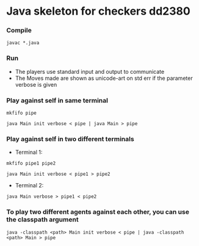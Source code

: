 # Java skeleton for checkers dd2380

### Compile
`javac *.java`

### Run
- The players use standard input and output to communicate
- The Moves made are shown as unicode-art on std err if the parameter verbose is given

### Play against self in same terminal
`mkfifo pipe`

`java Main init verbose < pipe | java Main > pipe`

### Play against self in two different terminals
- Terminal 1:

`mkfifo pipe1 pipe2`

`java Main init verbose < pipe1 > pipe2`

- Terminal 2:

`java Main verbose > pipe1 < pipe2`

### To play two different agents against each other, you can use the classpath argument
`java -classpath <path> Main init verbose < pipe | java -classpath <path> Main > pipe`

